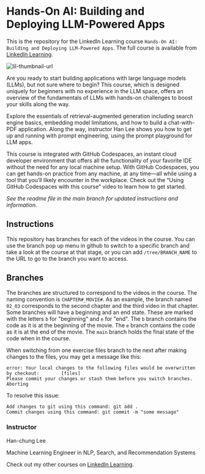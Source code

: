 # Hands-On AI: Building and Deploying LLM-Powered Apps
This is the repository for the LinkedIn Learning course `Hands-On AI: Building and Deploying LLM-Powered Apps`. The full course is available from [LinkedIn Learning][lil-course-url].

![lil-thumbnail-url]

Are you ready to start building applications with large language models (LLMs), but not sure where to begin? This course, which is designed uniquely for beginners with no experience in the LLM space, offers an overview of the fundamentals of LLMs with hands-on challenges to boost your skills along the way.

Explore the essentials of retrieval-augmented generation including search engine basics, embedding model limitations, and how to build a chat-with-PDF application. Along the way, instructor Han Lee shows you how to get up and running with prompt engineering, using the prompt playground for LLM apps.

This course is integrated with GitHub Codespaces, an instant cloud developer environment that offers all the functionality of your favorite IDE without the need for any local machine setup. With GitHub Codespaces, you can get hands-on practice from any machine, at any time—all while using a tool that you’ll likely encounter in the workplace. Check out the “Using GitHub Codespaces with this course” video to learn how to get started.

_See the readme file in the main branch for updated instructions and information._

## Instructions
This repository has branches for each of the videos in the course. You can use the branch pop up menu in github to switch to a specific branch and take a look at the course at that stage, or you can add `/tree/BRANCH_NAME` to the URL to go to the branch you want to access.

## Branches
The branches are structured to correspond to the videos in the course. The naming convention is `CHAPTER#_MOVIE#`. As an example, the branch named `02_03` corresponds to the second chapter and the third video in that chapter. 
Some branches will have a beginning and an end state. These are marked with the letters `b` for "beginning" and `e` for "end". The `b` branch contains the code as it is at the beginning of the movie. The `e` branch contains the code as it is at the end of the movie. The `main` branch holds the final state of the code when in the course.

When switching from one exercise files branch to the next after making changes to the files, you may get a message like this:

    error: Your local changes to the following files would be overwritten by checkout:        [files]
    Please commit your changes or stash them before you switch branches.
    Aborting

To resolve this issue:
	
    Add changes to git using this command: git add .
	Commit changes using this command: git commit -m "some message"

### Instructor

Han-chung Lee

Machine Learning Engineer in NLP, Search, and Recommendation Systems

                            

Check out my other courses on [LinkedIn Learning](https://www.linkedin.com/learning/instructors/han-chung-lee?u=104).


[0]: # (Replace these placeholder URLs with actual course URLs)

[lil-course-url]: https://www.linkedin.com/learning/hands-on-ai-building-llm-powered-apps
[lil-thumbnail-url]: https://media.licdn.com/dms/image/D560DAQGRl8C0MWSlTg/learning-public-crop_675_1200/0/1708734970228?e=2147483647&v=beta&t=415ypTLk6X2GXE5io0I1Ejc9vFT6EHEYEOclgbRB5aM

